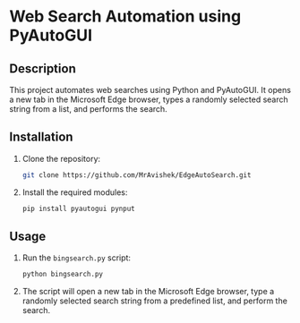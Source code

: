# Web Search Automation using PyAutoGUI

## Description
This project automates web searches using Python and PyAutoGUI. It opens a new tab in the Microsoft Edge browser, types a randomly selected search string from a list, and performs the search.

## Installation
1. Clone the repository:

    ```bash
    git clone https://github.com/MrAvishek/EdgeAutoSearch.git
    ```

2. Install the required modules:


    ```bash
    pip install pyautogui pynput
    ```


## Usage
1. Run the `bingsearch.py` script:

    ```bash
    python bingsearch.py
    ```

2. The script will open a new tab in the Microsoft Edge browser, type a randomly selected search string from a predefined list, and perform the search.
